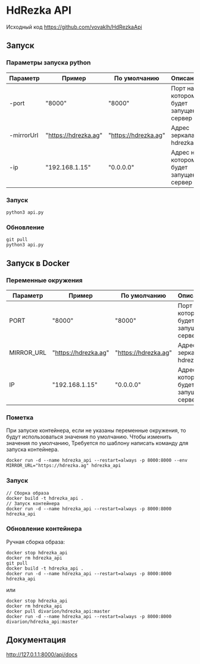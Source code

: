 # HdRezka API

Исходный код https://github.com/vovaklh/HdRezkaApi

## Запуск

### Параметры запуска python
| Параметр  | Пример | По умолчанию | Описание |
| ------------- | ------------- | ------ | -------- |
| -port  | "8000"  | "8000" | Порт на котором будет запущен сервер |
| -mirrorUrl  | "https://hdrezka.ag"  | "https://hdrezka.ag" | Адрес зеркала hdrezka |
| -ip  | "192.168.1.15"  | "0.0.0.0" | Адрес на котором будет запущен сервер |

### Запуск
```
python3 api.py
```

### Обновление

```
git pull
python3 api.py
```

## Запуск в Docker
### Переменные окружения
| Параметр  | Пример | По умолчанию | Описание |
| ------------- | ------------- | ------ | -------- |
| PORT  | "8000"  | "8000" | Порт на котором будет запущен сервер |
| MIRROR_URL  | "https://hdrezka.ag"  | "https://hdrezka.ag" | Адрес зеркала hdrezka |
| IP  | "192.168.1.15"  | "0.0.0.0" | Адрес на котором будет запущен сервер |


### Пометка
При запуске контейнера, если не указаны переменные окружения, то будут использоваться значения по умолчанию.
Чтобы изменить значения по умолчанию, Требуется по шаблону написать команду для запуска контейнера.
```
docker run -d --name hdrezka_api --restart=always -p 8000:8000 --env MIRROR_URL="https://hdrezka.ag" hdrezka_api
```

### Запуск

```
// Сборка образа
docker build -t hdrezka_api .
// Запуск контейнера
docker run -d --name hdrezka_api --restart=always -p 8000:8000 hdrezka_api
```

### Обновление контейнера

Ручная сборка образа:

```
docker stop hdrezka_api
docker rm hdrezka_api
git pull
docker build -t hdrezka_api .
docker run -d --name hdrezka_api --restart=always -p 8000:8000 hdrezka_api
```

или
    
```
docker stop hdrezka_api
docker rm hdrezka_api
docker pull divarion/hdrezka_api:master
docker run -d --name hdrezka_api --restart=always -p 8000:8000 divarion/hdrezka_api:master
```


## Документация
http://127.0.1.1:8000/api/docs

